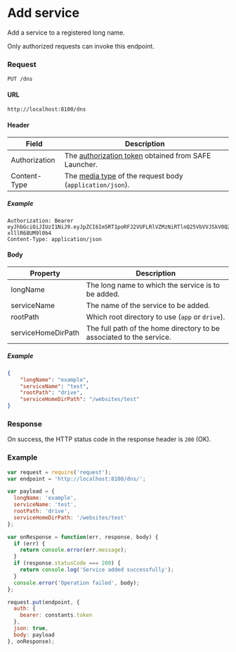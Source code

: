 # Add service

Add a service to a registered long name.

Only authorized requests can invoke this endpoint.

### Request

```
PUT /dns
```

#### URL

```
http://localhost:8100/dns
```

#### Header

| Field | Description |
| --- | --- |
| Authorization | The [authorization token](/auth) obtained from SAFE Launcher. |
| Content-Type | The [media type](https://www.iana.org/assignments/media-types/media-types.xhtml) of the request body (`application/json`). |

##### Example

```
Authorization: Bearer eyJhbGciOiJIUzI1NiJ9.eyJpZCI6Im5RT1poRFJ2VUFLRlVZMzNiRTlnQ25VbVVJSkV0Q2lmYk4zYjE1dXZ2TlU9In0.OTKcHQ9VUKYzBXH_MqeWR4UcHFJV-xlllR68UM9l0b4
Content-Type: application/json
```

#### Body

| Property | Description |
| --- | --- |
| longName | The long name to which the service is to be added. |
| serviceName | The name of the service to be added. |
| rootPath | Which root directory to use (`app` or `drive`). |
| serviceHomeDirPath | The full path of the home directory to be associated to the service. |

##### Example

```json
{
	"longName": "example",
	"serviceName": "test",
	"rootPath": "drive",
	"serviceHomeDirPath": "/websites/test"
}
```

### Response

On success, the HTTP status code in the response header is `200` (OK).

### Example

```js
var request = require('request');
var endpoint = 'http://localhost:8100/dns/';

var payload = {
  longName: 'example',
  serviceName: 'test',
  rootPath: 'drive',
  serviceHomeDirPath: '/websites/test'
};

var onResponse = function(err, response, body) {
  if (err) {
    return console.error(err.message);
  }
  if (response.statusCode === 200) {
    return console.log('Service added successfully');
  }
  console.error('Operation failed', body);
};

request.put(endpoint, {
  auth: {
    bearer: constants.token
  },
  json: true,
  body: payload
}, onResponse);
```

